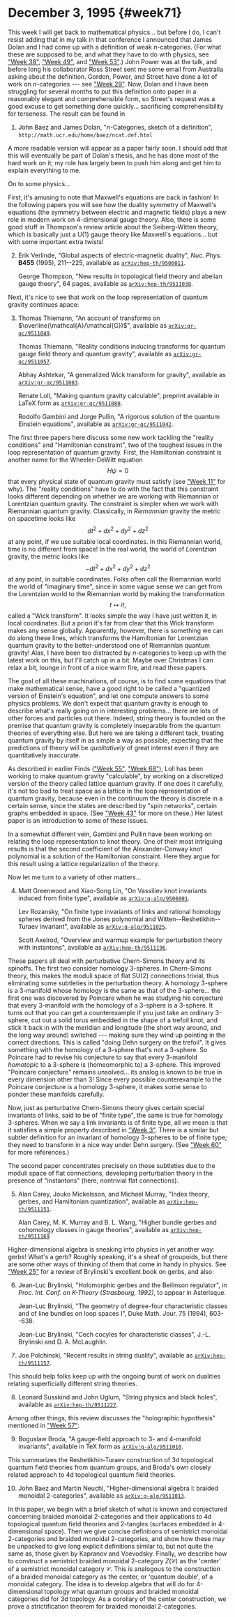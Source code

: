 # December 3, 1995 {#week71}

This week I will get back to mathematical physics... but before I do, I
can't resist adding that in my talk in that conference I announced that
James Dolan and I had come up with a definition of weak $n$-categories.
(For what these are supposed to be, and what they have to do with
physics, see ["Week 38"](#week38), ["Week 49"](#week49), and
["Week 53"](#week53).) John Power was at the talk, and before long
his collaborator Ross Street sent me some email from Australia asking
about the definition. Gordon, Power, and Street have done a lot of work
on $n$-categories --- see ["Week 29"](#week29). Now, Dolan and I have
been struggling for several months to put this definition onto paper in
a reasonably elegant and comprehensible form, so Street's request was a
good excuse to get something done quickly... sacrificing
comprehensibility for terseness. The result can be found in

1) John Baez and James Dolan, "$n$-Categories, sketch of a definition", `http://math.ucr.edu/home/baez/ncat.def.html`

A more readable version will appear as a paper fairly soon. I should add
that this will eventually be part of Dolan's thesis, and he has done
most of the hard work on it; my role has largely been to push him along
and get him to explain everything to me.

On to some physics...

First, it's amusing to note that Maxwell's equations are back in
fashion! In the following papers you will see how the duality symmetry
of Maxwell's equations (the symmetry between electric and magnetic
fields) plays a new role in modern work on 4-dimensional gauge theory.
Also, there is some good stuff in Thompson's review article about the
Seiberg-Witten theory, which is basically just a $\mathrm{U}(1)$ gauge theory like
Maxwell's equations... but with some important extra twists!

2) Erik Verlinde, "Global aspects of electric-magnetic duality", _Nuc. Phys._ **B455** (1995), 211--225, available as
[`arXiv:hep-th/9506011`](http://arxiv.org/abs/hep-th/9506011).

    George Thompson, "New results in topological field theory and abelian gauge theory", 64 pages, available as [`arXiv:hep-th/9511038`](http://arxiv.org/abs/hep-th/9511038).

Next, it's nice to see that work on the loop representation of quantum
gravity continues apace:

3) Thomas Thiemann, "An account of transforms on $\overline(\mathcal{A}/\mathcal{G})$", available as [`arXiv:gr-qc/9511049`](http://arxiv.org/abs/gr-qc/9511049).

    Thomas Thiemann, "Reality conditions inducing transforms for quantum gauge field theory and quantum gravity", available as [`arXiv:gr-qc/9511057`](http://arxiv.org/abs/gr-qc/9511057).

    Abhay Ashtekar, "A generalized Wick transform for gravity", available as [`arXiv:gr-qc/9511083`](http://arxiv.org/abs/gr-qc/9511083).

    Renate Loll, "Making quantum gravity calculable", preprint available in LaTeX form as [`arXiv:gr-qc/9511080`](http://arxiv.org/abs/gr-qc/9511080).

    Rodolfo Gambini and Jorge Pullin, "A rigorous solution of the quantum Einstein equations", available as [`arXiv:gr-qc/9511042`](http://arxiv.org/abs/gr-qc/9511042).

The first three papers here discuss some new work tackling the "reality
conditions" and "Hamiltonian constraint", two of the toughest issues
in the loop representation of quantum gravity. First, the Hamiltonian
constraint is another name for the Wheeler-DeWitt equation
$$H \psi = 0$$
that every physical state of quantum gravity must satisfy (see
["Week 11"](#week11) for why). The "reality conditions" have to
do with the fact that this constraint looks different depending on
whether we are working with Riemannian or Lorentzian quantum gravity.
The constraint is simpler when we work with Riemannian quantum gravity.
Classically, in *Riemannian* gravity the metric on spacetime looks like
$$dt^2 + dx^2 + dy^2 + dz^2$$
at any point, if we use suitable local coordinates. In this Riemannian
world, time is no different from space! In the real world, the world of
*Lorentzian* gravity, the metric looks like
$$-dt^2 + dx^2 + dy^2 + dz^2$$
at any point, in suitable coordinates. Folks often call the Riemannian
world the world of "imaginary time", since in some vague sense we can
get from the Lorentzian world to the Riemannian world by making the
transformation
$$t \mapsto it,$$
called a "Wick transform". It looks simple the way I have just written
it, in local coordinates. But a priori it's far from clear that this
Wick transform makes any sense globally. Apparently, however, there is
something we can do along these lines, which transforms the Hamiltonian
for Lorentzian quantum gravity to the better-understood one of
Riemannian quantum gravity! Alas, I have been too distracted by
$n$-categories to keep up with the latest work on this, but I'll catch up
in a bit. Maybe over Christmas I can relax a bit, lounge in front of a
nice warm fire, and read these papers.

The goal of all these machinations, of course, is to find some equations
that make mathematical sense, have a good right to be called a
"quantized version of Einstein's equation", and let one compute
answers to some physics problems. We don't expect that quantum gravity
is enough to describe what's really going on in interesting
problems... there are lots of other forces and particles out there.
Indeed, string theory is founded on the premise that quantum gravity is
completely inseparable from the quantum theories of everything else. But
here we are taking a different tack, treating quantum gravity by itself
in as simple a way as possible, expecting that the predictions of theory
will be *qualitatively* of great interest even if they are
quantitatively inaccurate.

As described in earlier Finds (["Week 55"](#week55),
["Week 68"](#week68)), Loll has been working to make quantum
gravity "calculable", by working on a discretized version of the
theory called lattice quantum gravity. If one does it carefully, it's
not too bad to treat space as a lattice in the loop representation of
quantum gravity, because even in the continuum the theory is discrete in
a certain sense, since the states are described by "spin networks",
certain graphs embedded in space. (See ["Week 43"](#week43) for
more on these.) Her latest paper is an introduction to some of these
issues.

In a somewhat different vein, Gambini and Pullin have been working on
relating the loop representation to knot theory. One of their most
intriguing results is that the second coefficient of the
Alexander-Conway knot polynomial is a solution of the Hamiltonian
constraint. Here they argue for this result using a lattice
regularization of the theory.

Now let me turn to a variety of other matters...

4) Matt Greenwood and Xiao-Song Lin, "On Vassiliev knot invariants induced from finite type", available as [`arXiv:q-alg/9506001`](http://arxiv.org/abs/q-alg/9506001).

    Lev Rozansky, "On finite type invariants of links and rational homology spheres derived from the Jones polynomial and Witten--Reshetikhin--Turaev invariant", available as [`arXiv:q-alg/9511025`](http://arxiv.org/abs/q-alg/9511025).

    Scott Axelrod, "Overview and warmup example for perturbation theory with instantons", available as [`arXiv:hep-th/9511196`](http://arxiv.org/abs/hep-th/9511196).

These papers all deal with perturbative Chern-Simons theory and its
spinoffs. The first two consider homology 3-spheres. In Chern-Simons
theory, this makes the moduli space of flat $\mathrm{SU}(2)$ connections trivial,
thus eliminating some subtleties in the perturbation theory. A homology
3-sphere is a 3-manifold whose homology is the same as that of the
3-sphere... the first one was discovered by Poincare when he was
studying his conjecture that every 3-manifold with the homology of a
3-sphere is a 3-sphere. It turns out that you can get a counterexample
if you just take an ordinary 3-sphere, cut out a solid torus embedded in
the shape of a trefoil knot, and stick it back in with the meridian and
longitude (the short way around, and the long way around) switched ---
making sure they wind up pointing in the correct directions. This is
called "doing Dehn surgery on the trefoil". It gives something with
the homology of a 3-sphere that's not a 3-sphere. So Poincare had to
revise his conjecture to say that every 3-manifold *homotopic* to a
3-sphere is (homeomorphic to) a 3-sphere. This improved "Poincare
conjecture" remains unsolved... its analog is known to be true in
every dimension other than 3! Since every possible counterexample to the
Poincare conjecture is a homology 3-sphere, it makes some sense to
ponder these manifolds carefully.

Now, just as perturbative Chern-Simons theory gives certain special
invariants of links, said to be of "finite type", the same is true for
homology 3-spheres. When we say a link invariants is of finite type, all
we mean is that it satisfies a simple property described in
["Week 3"](#week3). There is a similar but subtler definition for
an invariant of homology 3-spheres to be of finite type; they need to
transform in a nice way under Dehn surgery. (See
["Week 60"](#week60) for more references.)

The second paper concentrates precisely on those subtleties due to the
moduli space of flat connections, developing perturbation theory in the
presence of "instantons" (here, nontrivial flat connections).

5) Alan Carey, Jouko Mickelsson, and Michael Murray, "Index theory, gerbes, and Hamiltonian quantization", available as [`arXiv:hep-th/9511151`](http://arxiv.org/abs/hep-th/9511151).

    Alan Carey, M. K. Murray and B. L. Wang, "Higher bundle gerbes and cohomology classes in gauge theories", available as [`arXiv:hep-th/9511169`](http://arxiv.org/abs/hep-th/9511169)

Higher-dimensional algebra is sneaking into physics in yet another way:
gerbs! What's a gerb? Roughly speaking, it's a sheaf of groupoids, but
there are some other ways of thinking of them that come in handy in
physics. See ["Week 25"](#week25) for a review of Brylinski's
excellent book on gerbs, and also:

6) Jean-Luc Brylinski, "Holomorphic gerbes and the Beilinson regulator", in _Proc. Int. Conf. on K-Theory (Strasbourg, 1992)_, to appear in Asterisque.

    Jean-Luc Brylinski, "The geometry of degree-four characteristic classes and of line bundles on loop spaces I", Duke Math. Jour. 75 (1994), 603--638.

    Jean-Luc Brylinski, "Cech cocyles for characteristic classes", J.-L. Brylinski and D. A. McLaughlin.

7) Joe Polchinski, "Recent results in string duality", available as [`arXiv:hep-th/9511157`](http://arxiv.org/abs/hep-th/9511157).

This should help folks keep up with the ongoing burst of work on
dualities relating superficially different string theories.

8) Leonard Susskind and John Uglum, "String physics and black holes", available as [`arXiv:hep-th/9511227`](http://arxiv.org/abs/hep-th/9511227).

Among other things, this review discusses the "holographic hypothesis"
mentioned in ["Week 57"](#week57):

9) Boguslaw Broda, "A gauge-field approach to 3- and 4-manifold invariants", available in TeX form as [`arXiv:q-alg/9511010`](http://arxiv.org/abs/q-alg/9511010).

This summarizes the Reshetikhin-Turaev construction of 3d topological
quantum field theories from quantum groups, and Broda's own closely
related approach to 4d topological quantum field theories.

10) John Baez and Martin Neuchl, "Higher-dimensional algebra I: braided monoidal 2-categories", available as [`arXiv:q-alg/9511013`](http://arxiv.org/abs/q-alg/9511013).

In this paper, we begin with a brief sketch of what is known and
conjectured concerning braided monoidal 2-categories and their
applications to 4d topological quantum field theories and 2-tangles
(surfaces embedded in 4-dimensional space). Then we give concise
definitions of semistrict monoidal 2-categories and braided monoidal
2-categories, and show how these may be unpacked to give long explicit
definitions similar to, but not quite the same as, those given by
Kapranov and Voevodsky. Finally, we describe how to construct a
semistrict braided monoidal 2-category $Z(\mathcal{C})$ as the 'center' of a
semistrict monoidal category $\mathcal{C}$. This is analogous to the construction of
a braided monoidal category as the center, or 'quantum double', of a
monoidal category. The idea is to develop algebra that will do for
4-dimensional topology what quantum groups and braided monoidal
categories did for 3d topology. As a corollary of the center
construction, we prove a strictification theorem for braided monoidal
2-categories.
